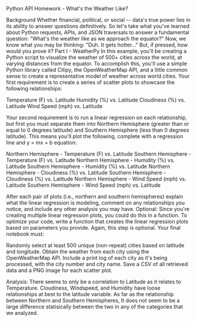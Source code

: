 Python API Homework - What's the Weather Like?

Background
Whether financial, political, or social -- data's true power lies in its ability to answer questions definitively. So let's take what you've learned about Python requests, APIs, and JSON traversals to answer a fundamental question: "What's the weather like as we approach the equator?"
Now, we know what you may be thinking: "Duh. It gets hotter..."
But, if pressed, how would you prove it?
Part I - WeatherPy
In this example, you'll be creating a Python script to visualize the weather of 500+ cities across the world, at varying distances from the equator. To accomplish this, you'll use a simple Python library called Citipy, the OpenWeatherMap API, and a little common sense to create a representative model of weather across world cities.
Your first requirement is to create a series of scatter plots to showcase the following relationships:

Temperature (F) vs. Latitude
Humidity (%) vs. Latitude
Cloudiness (%) vs. Latitude
Wind Speed (mph) vs. Latitude

Your second requirement is to run a linear regression on each relationship, but first you must separate them into Northern Hemisphere (greater than or equal to 0 degrees latitude) and Southern Hemisphere (less than 0 degrees latitude). This means you'll plot the following, complete with a regression line and y = mx + b equation:

Northern Hemisphere - Temperature (F) vs. Latitude
Southern Hemisphere - Temperature (F) vs. Latitude
Northern Hemisphere - Humidity (%) vs. Latitude
Southern Hemisphere - Humidity (%) vs. Latitude
Northern Hemisphere - Cloudiness (%) vs. Latitude
Southern Hemisphere - Cloudiness (%) vs. Latitude
Northern Hemisphere - Wind Speed (mph) vs. Latitude
Southern Hemisphere - Wind Speed (mph) vs. Latitude

After each pair of plots (i.e., northern and southern hemispheres) explain what the linear regression is modeling, comment on any relationships you notice, and include any other analysis you may have.
Optional: Since you're creating multiple linear regression plots, you could do this in a function. To optimize your code, write a function that creates the linear regression plots based on parameters you provide. Again, this step is optional.
Your final notebook must:

Randomly select at least 500 unique (non-repeat) cities based on latitude and longitude.
Obtain the weather from each city using the OpenWeatherMap API.
Include a print log of each city as it's being processed, with the city number and city name.
Save a CSV of all retrieved data and a PNG image for each scatter plot.

Analysis: There seems to only be a correlation to Latitude as it relates to Temperature. Cloudiness, Windspeed, and Humidity have loose relationships at best to the latitude variable.
As far as the relationship between Northern and Southern Hemispheres, It does not seem to be a large difference statisically between the two in any of the categories that we analyzed. 
